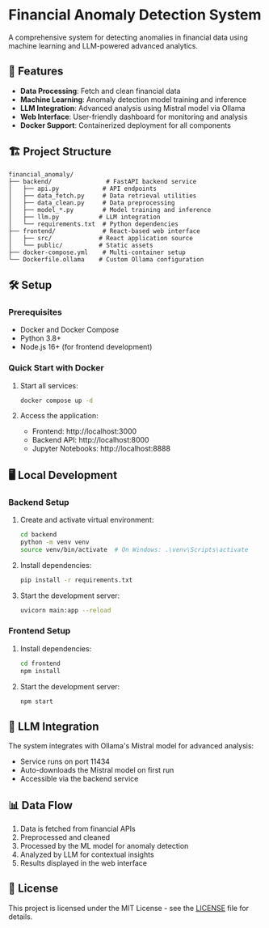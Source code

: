 # Financial Anomaly Detection System

A comprehensive system for detecting anomalies in financial data using machine learning and LLM-powered advanced analytics.

## 🚀 Features

- **Data Processing**: Fetch and clean financial data
- **Machine Learning**: Anomaly detection model training and inference
- **LLM Integration**: Advanced analysis using Mistral model via Ollama
- **Web Interface**: User-friendly dashboard for monitoring and analysis
- **Docker Support**: Containerized deployment for all components

## 🏗️ Project Structure

```
financial_anomaly/
├── backend/               # FastAPI backend service
│   ├── api.py            # API endpoints
│   ├── data_fetch.py     # Data retrieval utilities
│   ├── data_clean.py     # Data preprocessing
│   ├── model_*.py        # Model training and inference
│   ├── llm.py           # LLM integration
│   └── requirements.txt  # Python dependencies
├── frontend/             # React-based web interface
│   ├── src/             # React application source
│   └── public/          # Static assets
├── docker-compose.yml    # Multi-container setup
└── Dockerfile.ollama    # Custom Ollama configuration
```

## 🛠️ Setup

### Prerequisites

- Docker and Docker Compose
- Python 3.8+
- Node.js 16+ (for frontend development)

### Quick Start with Docker

1. Start all services:
   ```bash
   docker compose up -d
   ```

2. Access the application:
   - Frontend: http://localhost:3000
   - Backend API: http://localhost:8000
   - Jupyter Notebooks: http://localhost:8888

## 🖥️ Local Development

### Backend Setup

1. Create and activate virtual environment:
   ```bash
   cd backend
   python -m venv venv
   source venv/bin/activate  # On Windows: .\venv\Scripts\activate
   ```

2. Install dependencies:
   ```bash
   pip install -r requirements.txt
   ```

3. Start the development server:
   ```bash
   uvicorn main:app --reload
   ```

### Frontend Setup

1. Install dependencies:
   ```bash
   cd frontend
   npm install
   ```

2. Start the development server:
   ```bash
   npm start
   ```

## 🤖 LLM Integration

The system integrates with Ollama's Mistral model for advanced analysis:

- Service runs on port 11434
- Auto-downloads the Mistral model on first run
- Accessible via the backend service

## 📊 Data Flow

1. Data is fetched from financial APIs
2. Preprocessed and cleaned
3. Processed by the ML model for anomaly detection
4. Analyzed by LLM for contextual insights
5. Results displayed in the web interface

## 📝 License

This project is licensed under the MIT License - see the [LICENSE](LICENSE) file for details.
